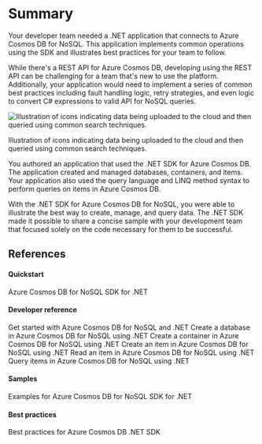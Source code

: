 <h1>Summary</h1>

Your developer team needed a .NET application that connects to Azure Cosmos DB for NoSQL. This application implements common operations using the SDK and illustrates best practices for your team to follow.

While there's a REST API for Azure Cosmos DB, developing using the REST API can be challenging for a team that's new to use the platform. Additionally, your application would need to implement a series of common best practices including fault handling logic, retry strategies, and even logic to convert C# expressions to valid API for NoSQL queries.

<img src="https://learn.microsoft.com/en-us/training/modules/build-dotnet-app-azure-cosmos-db-nosql/media/project-visual.svg" alt="Illustration of icons indicating data being uploaded to the cloud and then queried using common search techniques.">

Illustration of icons indicating data being uploaded to the cloud and then queried using common search techniques.

You authored an application that used the .NET SDK for Azure Cosmos DB. The application created and managed databases, containers, and items. Your application also used the query language and LINQ method syntax to perform queries on items in Azure Cosmos DB.

With the .NET SDK for Azure Cosmos DB for NoSQL, you were able to illustrate the best way to create, manage, and query data. The .NET SDK made it possible to share a concise sample with your development team that focused solely on the code necessary for them to be successful.

<H2>References</H2>
<h4>Quickstart</h4>
Azure Cosmos DB for NoSQL SDK for .NET
<h4>Developer reference</h4>
Get started with Azure Cosmos DB for NoSQL and .NET
Create a database in Azure Cosmos DB for NoSQL using .NET
Create a container in Azure Cosmos DB for NoSQL using .NET
Create an item in Azure Cosmos DB for NoSQL using .NET
Read an item in Azure Cosmos DB for NoSQL using .NET
Query items in Azure Cosmos DB for NoSQL using .NET
<h4>Samples</h4>
Examples for Azure Cosmos DB for NoSQL SDK for .NET
<h4>Best practices</h4>
Best practices for Azure Cosmos DB .NET SDK
